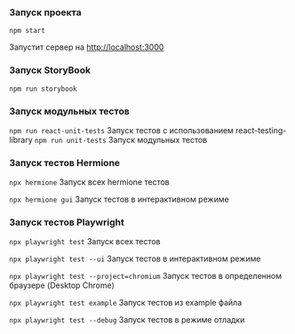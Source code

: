 ### Запуск проекта
`npm start`

Запустит сервер на [http://localhost:3000](http://localhost:3000)

### Запуск StoryBook
`npm run storybook`

### Запуск модульных тестов
`npm run react-unit-tests` Запуск тестов с использованием react-testing-library
`npm run unit-tests` Запуск модульных тестов

### Запуск тестов Hermione
`npx hermione` Запуск всех hermione тестов

`npx hermione gui` Запуск тестов в интерактивном режиме

### Запуск тестов Playwright
`npx playwright test` Запуск всех тестов

`npx playwright test --ui` Запуск тестов в интерактивном режиме

`npx playwright test --project=chromium` Запуск тестов в определенном браузере (Desktop Chrome)

`npx playwright test example` Запуск тестов из example файла

`npx playwright test --debug` Запуск тестов в режиме отладки


